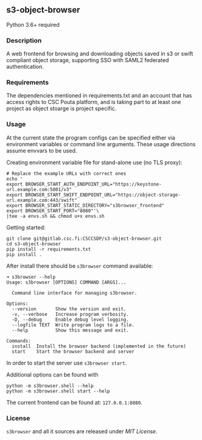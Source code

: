 ## s3-object-browser

Python 3.6+ required

### Description

A web frontend for browsing and downloading objects saved in s3 or swift
compliant object storage, supporting SSO with SAML2 federated authentication.

### Requirements

The dependencies mentioned in requirements.txt and an account that has access
rights to CSC Pouta platform, and is taking part to at least one project as
object stoarge is project specific.

### Usage
At the current state the program configs can be specified either via environment
variables or command line arguments. These usage directions assume envvars to be used.

Creating environment variable file for stand-alone use (no TLS proxy):
```
# Replace the example URLs with correct ones
echo '
export BROWSER_START_AUTH_ENDPOINT_URL="https://keystone-url.example.com:5001/v3"
export BROWSER_START_SWIFT_ENDPOINT_URL="https://object-storage-url.example.com:443/swift"
export BROWSER_START_STATIC_DIRECTORY="s3browser_frontend"
export BROWSER_START_PORT="8080"'\
|tee -a envs.sh && chmod u+x envs.sh
```

Getting started:
```
git clone git@gitlab.csc.fi:CSCCSDP/s3-object-browser.git
cd s3-object-browser
pip install -r requirements.txt
pip install .
```

After install there should be `s3browser` command available:
```
➜ s3browser --help
Usage: s3browser [OPTIONS] COMMAND [ARGS]...

  Command line interface for managing s3browser.

Options:
  --version       Show the version and exit.
  -v, --verbose   Increase program verbosity.
  -D, --debug     Enable debug level logging.
  --logfile TEXT  Write program logs to a file.
  --help          Show this message and exit.

Commands:
  install  Install the browser backend (implemented in the future)
  start    Start the browser backend and server
```

In order to start the server use `s3browser start`.

Additional options can be found with
```
python -m s3browser.shell --help
python -m s3browser.shell start --help
```

The current frontend can be found at: `127.0.0.1:8080`.

### License

``s3browser`` and all it sources are released under *MIT License*.
